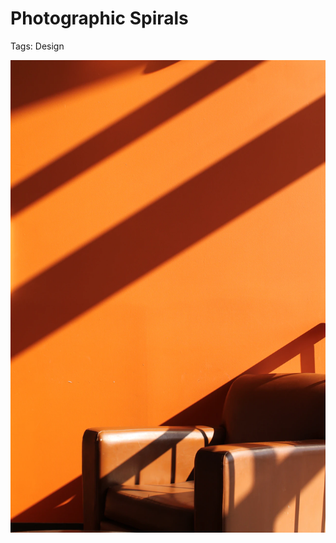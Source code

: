 # Photographic Spirals

Tags: Design

![Untitled](Photographic%20Spirals%20d427f727af2242839be109bff04e7195/Untitled.png)